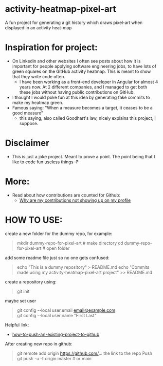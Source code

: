 # activity-heatmap-pixel-art
A fun project for generating a git history which draws pixel-art when displayed in an activity heat-map


# Inspiration for project:
- On Linkedin and other websites I often see posts about how it is important for people applying software engineering jobs, to have lots of green squares on the GitHub activity heatmap. This is meant to show that they write code often.
    - I have been working as a front-end developer in Angular for almost 4 years now. At 2 different companies, and I managed to get both these jobs without having public contributions on GitHub.
- I thought I would poke fun at this idea by generating fake commits to make my heatmap green.
- Famous saying: "When a measure becomes a target, it ceases to be a good measure"
    - this saying, also called Goodhart's law, nicely explains this project, I suppose.

# Disclaimer
- This is just a joke project. Meant to prove a point. The point being that I like to code fun useless things :P


# More:
- Read about how contributions are counted for Github:
    - [Why are my contributions not showing up on my profile](https://docs.github.com/en/account-and-profile/setting-up-and-managing-your-github-profile/managing-contribution-settings-on-your-profile/why-are-my-contributions-not-showing-up-on-my-profile)

# HOW TO USE:

create a new folder for the dummy repo, for example:
> mkdir dummy-repo-for-pixel-art # make directory
> cd dummy-repo-for-pixel-art # open folder

add some readme file just so no one gets confused:
> echo "This is a dummy repository" > README.md
> echo "Commits made using my activity-heatmap-pixel-art project" >> README.md

create a repository using:
> git init

maybe set user
>git config --local user.email email@example.com                   
>git config --local user.name "First Last"

Helpful link:
- [how-to-push-an-existing-project-to-github](https://www.digitalocean.com/community/tutorials/how-to-push-an-existing-project-to-github)

After creating new repo in github:
> git remote add origin https://github.com/... the link to the repo
Push
> git push -u -f origin master # or main